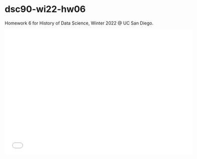 # dsc90-wi22-hw06
Homework 6 for History of Data Science, Winter 2022 @ UC San Diego.



<iframe  src='snow-map.html' width=600 height=400 frameBorder=0></iframe>


